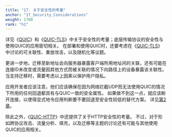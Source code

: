 ```yaml
---
title: "17. 关于安全性的考量"
anchor: "17_Security_Considerations"
weight: 1700
rank: "h1"
---
```


详见《[QUIC](../RFC9000_Chinese_Simplified)》和《[QUIC-TLS](../RFC9001_Chinese_Simplified)》中关于安全性的考量；底层传输协议的安全性与使用QUIC的应用密切相关。
在部署和使用QUIC时，还要考虑在《[QUIC-TLS](../RFC9001_Chinese_Simplified)》中讨论的可关联性、重放攻击，以及随机化等议题。

更进一步地，迁移至新地址会向服务器暴露客户端所用地址间的关联，还有可能在连接ID未改变或流量因其他方式而被关联的情况下向路径上的设备暴露该关联性。
当支持迁移时，需要考虑以上因素以保护用户隐私。

应用开发者应该注意，他们应该确保在因为网络拦截UDP而无法使用QUIC的情况下所用的任何回退都具有与QUIC一致的安全属性。
如果做不到这一点，就应该断开连接，以使得显式地令应用判断要不要回退至安全性较低的替代方案。
详见[第2章](#2_The_Necessity_of_Fallback)。

除此之外，《[QUIC-HTTP](../RFC9114_Chinese_Simplified)》中还提供了关于HTTP安全性的考量。
不过，对于形如跨协议攻击、流量分析、填充，以及迁移等主题的讨论还有可能与其他使用QUIC的应用相关。
